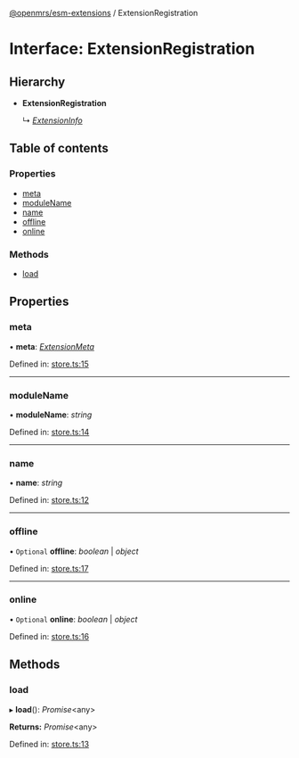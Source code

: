 [@openmrs/esm-extensions](../API.md) / ExtensionRegistration

# Interface: ExtensionRegistration

## Hierarchy

* **ExtensionRegistration**

  ↳ [*ExtensionInfo*](extensioninfo.md)

## Table of contents

### Properties

- [meta](extensionregistration.md#meta)
- [moduleName](extensionregistration.md#modulename)
- [name](extensionregistration.md#name)
- [offline](extensionregistration.md#offline)
- [online](extensionregistration.md#online)

### Methods

- [load](extensionregistration.md#load)

## Properties

### meta

• **meta**: [*ExtensionMeta*](extensionmeta.md)

Defined in: [store.ts:15](https://github.com/openmrs/openmrs-esm-core/blob/master/packages/esm-extensions/src/store.ts#L15)

___

### moduleName

• **moduleName**: *string*

Defined in: [store.ts:14](https://github.com/openmrs/openmrs-esm-core/blob/master/packages/esm-extensions/src/store.ts#L14)

___

### name

• **name**: *string*

Defined in: [store.ts:12](https://github.com/openmrs/openmrs-esm-core/blob/master/packages/esm-extensions/src/store.ts#L12)

___

### offline

• `Optional` **offline**: *boolean* \| *object*

Defined in: [store.ts:17](https://github.com/openmrs/openmrs-esm-core/blob/master/packages/esm-extensions/src/store.ts#L17)

___

### online

• `Optional` **online**: *boolean* \| *object*

Defined in: [store.ts:16](https://github.com/openmrs/openmrs-esm-core/blob/master/packages/esm-extensions/src/store.ts#L16)

## Methods

### load

▸ **load**(): *Promise*<any\>

**Returns:** *Promise*<any\>

Defined in: [store.ts:13](https://github.com/openmrs/openmrs-esm-core/blob/master/packages/esm-extensions/src/store.ts#L13)
